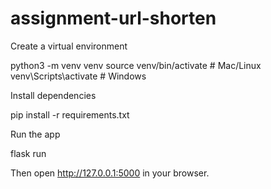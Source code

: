 # assignment-url-shorten

Create a virtual environment

python3 -m venv venv
source venv/bin/activate   # Mac/Linux
venv\Scripts\activate      # Windows

Install dependencies

pip install -r requirements.txt

Run the app

flask run

Then open http://127.0.0.1:5000 in your browser.

